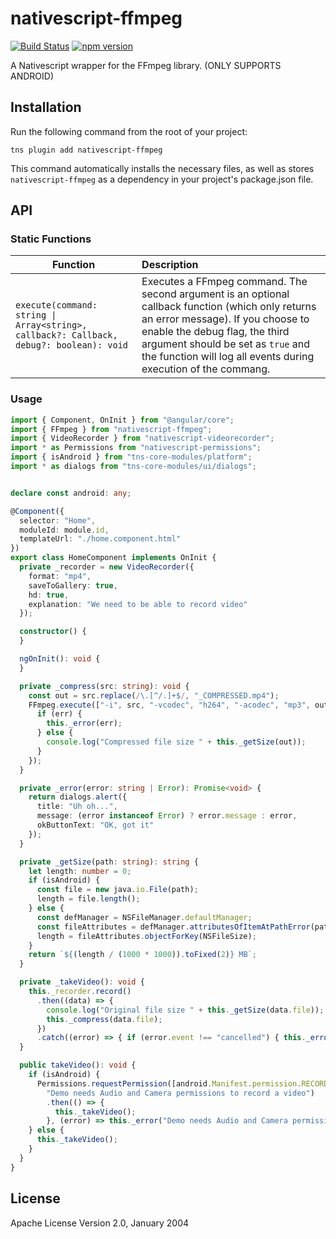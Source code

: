 # nativescript-ffmpeg

[![Build Status](https://travis-ci.org/MichaelSolati/nativescript-ffmpeg.svg)](https://travis-ci.org/MichaelSolati/nativescript-ffmpeg) [![npm version](https://badge.fury.io/js/nativescript-ffmpeg.svg)](https://badge.fury.io/js/nativescript-ffmpeg)

A Nativescript wrapper for the FFmpeg library. (ONLY SUPPORTS ANDROID)

## Installation

Run the following command from the root of your project:

```
tns plugin add nativescript-ffmpeg
```

This command automatically installs the necessary files, as well as stores `nativescript-ffmpeg` as a dependency in your project's package.json file.

## API

### Static Functions

Function | Description
-------------- |:---------------------------------
`execute(command: string \| Array<string>, callback?: Callback, debug?: boolean): void` | Executes a FFmpeg command. The second argument is an optional callback function (which only returns an error message). If you choose to enable the debug flag, the third argument should be set as `true` and the function will log all events during execution of the commang.

### Usage

```typescript
import { Component, OnInit } from "@angular/core";
import { FFmpeg } from "nativescript-ffmpeg";
import { VideoRecorder } from "nativescript-videorecorder";
import * as Permissions from "nativescript-permissions";
import { isAndroid } from "tns-core-modules/platform";
import * as dialogs from "tns-core-modules/ui/dialogs";


declare const android: any;

@Component({
  selector: "Home",
  moduleId: module.id,
  templateUrl: "./home.component.html"
})
export class HomeComponent implements OnInit {
  private _recorder = new VideoRecorder({
    format: "mp4",
    saveToGallery: true,
    hd: true,
    explanation: "We need to be able to record video"
  });

  constructor() {
  }

  ngOnInit(): void {
  }

  private _compress(src: string): void {
    const out = src.replace(/\.[^/.]+$/, "_COMPRESSED.mp4");
    FFmpeg.execute(["-i", src, "-vcodec", "h264", "-acodec", "mp3", out], (err: string) => {
      if (err) {
        this._error(err);
      } else {
        console.log("Compressed file size " + this._getSize(out));
      }
    });
  }

  private _error(error: string | Error): Promise<void> {
    return dialogs.alert({
      title: "Uh oh...",
      message: (error instanceof Error) ? error.message : error,
      okButtonText: "OK, got it"
    });
  }

  private _getSize(path: string): string {
    let length: number = 0;
    if (isAndroid) {
      const file = new java.io.File(path);
      length = file.length();
    } else {
      const defManager = NSFileManager.defaultManager;
      const fileAttributes = defManager.attributesOfItemAtPathError(path);
      length = fileAttributes.objectForKey(NSFileSize);
    }
    return `${(length / (1000 * 1000)).toFixed(2)} MB`;
  }

  private _takeVideo(): void {
    this._recorder.record()
      .then((data) => {
        console.log("Original file size " + this._getSize(data.file));
        this._compress(data.file);
      })
      .catch((error) => { if (error.event !== "cancelled") { this._error("Couldn't record your video"); } });
  }

  public takeVideo(): void {
    if (isAndroid) {
      Permissions.requestPermission([android.Manifest.permission.RECORD_AUDIO, android.Manifest.permission.CAMERA],
        "Demo needs Audio and Camera permissions to record a video")
        .then(() => {
          this._takeVideo();
        }, (error) => this._error("Demo needs Audio and Camera permissions to record a video"));
    } else {
      this._takeVideo();
    }
  }
}

```

## License

Apache License Version 2.0, January 2004
